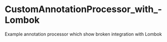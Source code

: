 # CustomAnnotationProcessor_with_-Lombok
Example annotation processor which show broken integration with Lombok
